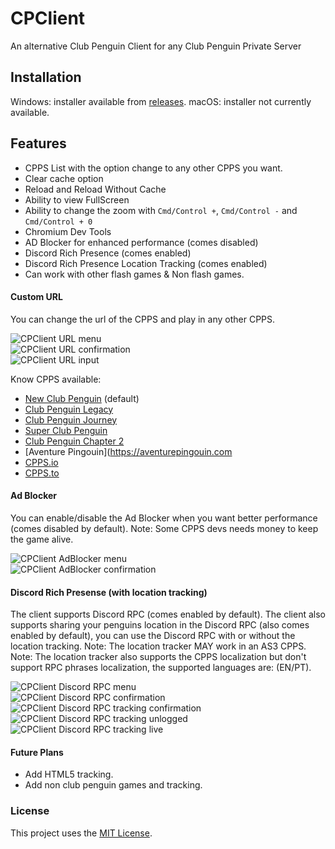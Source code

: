 # CPClient
An alternative Club Penguin Client for any Club Penguin Private Server
## Installation
Windows: installer available from [releases](https://github.com/sl4f/CPClient/releases).
macOS: installer not currently available.

## Features
- CPPS List with the option change to any other CPPS you want.
- Clear cache option
- Reload and Reload Without Cache
- Ability to view FullScreen
- Ability to change the zoom with `Cmd/Control +`, `Cmd/Control -` and `Cmd/Control + 0`
- Chromium Dev Tools
- AD Blocker for enhanced performance (comes disabled)
- Discord Rich Presence (comes enabled)
- Discord Rich Presence Location Tracking (comes enabled)
- Can work with other flash games & Non flash games.

#### Custom URL
You can change the url of the CPPS and play in any other CPPS.

![CPClient URL menu](./readme/change_url_menu.png)
<br>
![CPClient URL confirmation](./readme/change_url_confirmation.png)
<br>
![CPClient URL input](./readme/change_url_input.png)

Know CPPS available:
- [New Club Penguin](https://newcp.net) (default)
- [Club Penguin Legacy](https://cplegacy.com)
- [Club Penguin Journey](https://cpjourney.net)
- [Super Club Penguin](https://supercpps.com)
- [Club Penguin Chapter 2](https://cpchapter2.com)
- [Aventure Pingouin](https://aventurepingouin.com
- [CPPS.io](https://cpps.io)
- [CPPS.to](https://cpps.to)


#### Ad Blocker
You can enable/disable the Ad Blocker when you want better performance (comes disabled by default).
Note: Some CPPS devs needs money to keep the game alive.

![CPClient AdBlocker menu](./readme/adblock_menu.png)
<br>
![CPClient AdBlocker confirmation](./readme/ad_block_confirmation.png)

#### Discord Rich Presense (with location tracking)
The client supports Discord RPC (comes enabled by default).
The client also supports sharing your penguins location in the Discord RPC (also comes enabled by default), you can use the Discord RPC with or without the location tracking.
Note: The location tracker MAY work in an AS3 CPPS.
Note: The location tracker also supports the CPPS localization but don't support RPC phrases localization, the supported languages are: (EN/PT).

![CPClient Discord RPC menu](./readme/discord_menu.png)
<br>
![CPClient Discord RPC confirmation](./readme/discord_confirmation.png)
<br>
![CPClient Discord RPC tracking confirmation](./readme/discord_tracking_confirmation.png)
<br>
![CPClient Discord RPC tracking unlogged](./readme/discord_tracking_unlogged.png)
<br>
![CPClient Discord RPC tracking live](./readme/discord_tracking_live.png)

#### Future Plans
- Add HTML5 tracking.
- Add non club penguin games and tracking.

### License
This project uses the [MIT License](https://github.com/renanrcp/CPClient/blob/main/LICENSE).
